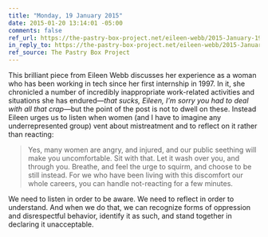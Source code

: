 ```yaml
---
title: "Monday, 19 January 2015"
date: 2015-01-20 13:14:01 -05:00
comments: false
ref_url: https://the-pastry-box-project.net/eileen-webb/2015-January-19
in_reply_to: https://the-pastry-box-project.net/eileen-webb/2015-January-19
ref_source: The Pastry Box Project
---
```


This brilliant piece from Eileen Webb discusses her experience as a woman who has been working in tech since her first internship in 1997. In it, she chronicled a number of incredibly inappropriate work-related activities and situations she has endured—*that sucks, Eileen, I’m sorry you had to deal with all that crap*—but the point of the post is not to dwell on these. Instead Eileen urges us to listen when women (and I have to imagine any underrepresented group) vent about mistreatment and to reflect on it rather than reacting:

> Yes, many women are angry, and injured, and our public seething will make you uncomfortable. Sit with that. Let it wash over you, and through you. Breathe, and feel the urge to squirm, and choose to be still instead. For we who have been living with this discomfort our whole careers, you can handle not-reacting for a few minutes.

We need to listen in order to be aware. We need to reflect in order to understand. And when we do that, we can recognize forms of oppression and disrespectful behavior, identify it as such, and stand together in declaring it unacceptable.